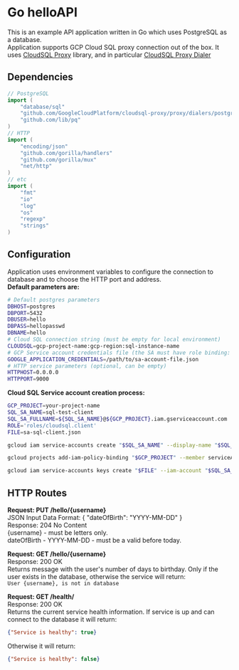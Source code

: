 # Go helloAPI

This is an example API application written in Go which uses PostgreSQL as a database.  
Application supports GCP Cloud SQL proxy connection out of the box. It uses [CloudSQL Proxy](https://github.com/GoogleCloudPlatform/cloudsql-proxy/) library, and in particular [CloudSQL Proxy Dialer](https://github.com/GoogleCloudPlatform/cloudsql-proxy/tree/master/proxy/dialers/postgres)

## Dependencies
```go
// PostgreSQL
import (
    "database/sql"
    "github.com/GoogleCloudPlatform/cloudsql-proxy/proxy/dialers/postgres"
    "github.com/lib/pq"
)
// HTTP 
import (
    "encoding/json"
    "github.com/gorilla/handlers"
    "github.com/gorilla/mux"
    "net/http"
)
// etc
import (
    "fmt"
    "io"
    "log"
    "os"
    "regexp"
    "strings"
)
```

## Configuration
Application uses environment variables to configure the connection to database and to choose the HTTP port and address.  
**Default parameters are:**
```bash
# Default postgres parameters
DBHOST=postgres
DBPORT=5432
DBUSER=hello
DBPASS=hellopasswd
DBNAME=hello
# Cloud SQL connection string (must be empty for local environment)
CLOUDSQL=gcp-project-name:gcp-region:sql-instance-name
# GCP Service account credentials file (the SA must have role binding: 'roles/cloudsql.client')
GOOGLE_APPLICATION_CREDENTIALS=/path/to/sa-account-file.json
# HTTP service parameters (optional, can be empty)
HTTPHOST=0.0.0.0
HTTPPORT=9000
```

**Cloud SQL Service account creation process:**
```bash
GCP_PROJECT=your-project-name
SQL_SA_NAME=sql-test-client
SQL_SA_FULLNAME=${SQL_SA_NAME}@${GCP_PROJECT}.iam.gserviceaccount.com
ROLE='roles/cloudsql.client'
FILE=sa-sql-client.json

gcloud iam service-accounts create "$SQL_SA_NAME" --display-name "$SQL_SA_NAME"

gcloud projects add-iam-policy-binding "$GCP_PROJECT" --member serviceAccount:"$SQL_SA_FULLNAME" --role "$ROLE"

gcloud iam service-accounts keys create "$FILE" --iam-account "$SQL_SA_FULLNAME"
```

## HTTP Routes
**Request: PUT /hello/{username}**  
JSON Input Data Format: { "dateOfBirth": "YYYY-MM-DD" }  
Response: 204 No Content  
{username} - must be letters only.  
dateOfBirth - YYYY-MM-DD - must be a valid before today.  

**Request: GET /hello/{username}**  
Response: 200 OK  
Returns message with the user's number of days to birthday. Only if the user exists in the database, otherwise the service will return:  
`User {username}, is not in database`

**Request: GET /health/**  
Response: 200 OK  
Returns the current service health information. If service is up and can connect to the database it will return:  
```json
{"Service is healthy": true}
```
Otherwise it will return:
```json
{"Service is healthy": false}
```